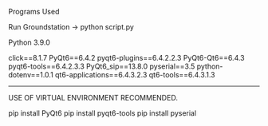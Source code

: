 Programs Used

Run Groundstation -> 
python script.py

Python 3.9.0

click==8.1.7
PyQt6==6.4.2
pyqt6-plugins==6.4.2.2.3
PyQt6-Qt6==6.4.3
pyqt6-tools==6.4.2.3.3
PyQt6_sip==13.8.0
pyserial==3.5
python-dotenv==1.0.1
qt6-applications==6.4.3.2.3
qt6-tools==6.4.3.1.3

---

USE OF VIRTUAL ENVIRONMENT RECOMMENDED.

pip install PyQt6
pip install pyqt6-tools
pip install pyserial
